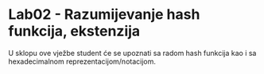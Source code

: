 # Lab02 - Razumijevanje hash funkcija, ekstenzija

U sklopu ove vježbe student će se upoznati sa radom hash funkcija kao i sa hexadecimalnom reprezentacijom/notacijom.
